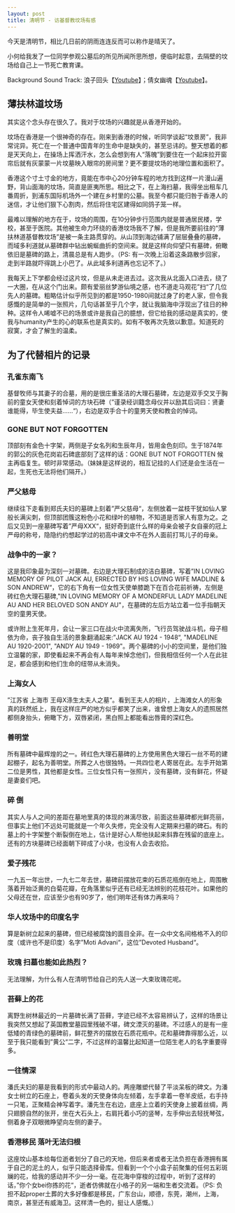```yaml
---
layout: post
title: 清明节 - 访基督教坟场有感
---
```

今天是清明节，相比几日前的阴雨连连反而可以称作是晴天了。

小何给我发了一位同学参观公墓后的所见所闻所思所想，便临时起意，去隔壁的坟场给自己上一节死亡教育课。

Background Sound Track: 浪子回头【[Youtube](https://www.youtube.com/watch?v=x3bDhtuC5yk)】；倩女幽魂【[Youtube](https://www.youtube.com/watch?v=_F0hbQKWUYY)】。

## 薄扶林道坟场
其实这个念头存在很久了。我对于坟场的兴趣就是从香港开始的。

坟场在香港是一个很神奇的存在。刚来到香港的时候，听同学谈起“坟景房”，我非常诧异。死亡在一个普通中国青年的生命中是缺失的，甚至忌讳的。整天想着的都是天天向上，在操场上挥洒汗水，怎么会想到有人“落魄”到要住在一个起床拉开窗帘后就有灰蒙蒙一片坟墓映入眼帘的房间里？更不要提坟场的地理位置和面积了。

香港这个寸土寸金的地方，竟能在市中心20分钟车程的地方找到这样一片漫山遍野，背山面海的坟场，简直是匪夷所思。相比之下，在上海扫墓，我得坐出租车几番周折，到浦东国际机场外一个建在乡村里的公墓。我至今都只能归咎于香港人的迷信，才让他们狠下心割肉，然后将住宅区建得如同鸽子笼一样。

最难以理解的地方在于，坟场的周围，在10分钟步行范围内就是普通居民楼，学校，甚至于医院。其他被生命力环绕的香港坟场我不了解，但是我所要前往的“薄扶林道基督教坟场”是被一条主路贯穿的。从山顶到海边铺满了层层叠叠的墓碑，而域多利道就从墓碑群中钻出蜿蜒曲折的空间来。就是这样向仰望只有墓碑，俯瞰依旧是墓碑的路上，清晨总是有人跑步。（PS: 有一次晚上沿着这条路散步回家，走到半路就吓得跳上小巴了。从此域多利道再也忘记不了。）

我每天上下学都会经过这片坟，但是从未走进去过。这次我从北面入口进去，绕了一大圈，在从这个门出来。颇有爱丽丝梦游仙境之感，也不道走马观花”扫“了几位先人的墓碑。粗略估计似乎所见到的都是1950-1980间就过身了的老人家，但令我感慨的是简单的一张照片，几句话甚至乎几个字，就让我脑海中浮现出了往日的种种。这样令人唏嘘不已的场景或许是我自己的臆想，但它给我的感动是真实的，使我与humanity产生的心的联系也是真实的。如有不敬再次先致以歉意。知道死的寂寞，才会了解生的温柔。

## 为了代替相片的记录

### 孔雀东南飞

基督牧师与其妻子的合墓，用的是很庄重圣洁的大理石墓碑，左边是双手交叉于胸前的童女天使和刻着悼词的方块石碑（”谨录经训籍念母仪并以励其后词曰：贤妻谁能得，毕生使夫益......“），右边是双手合十的童男天使和教会的悼词。

### GONE BUT NOT FORGOTTEN

顶部刻有金色十字架，两侧是子女名列和生辰年月，皆用金色刻印。生于1874年的郭公的灰色花岗岩石碑底部刻了这样的话：GONE BUT NOT FORGOTTEN 候主再临复生。顿时非常感动。（妹妹是这样说的，相互记挂的人们还是会生活在一起，生死也无法将他们隔开。）

### 严父慈母

继续往下走看到郑氏夫妇的墓碑上刻着”严父慈母“，左侧放着一盆枝干犹如仙人掌般长满尖刺，但顶部团簇这粉色小花和绿叶的植物，不知道是否家人有意为之。之后又见到一座墓碑写着”严母XXX“，挺好奇到底什么样的母亲会被子女自豪的冠上严母的称号，隐隐约约想起学过的初高中课文中不在外人面前打骂儿子的母亲。

### 战争中的一家？

这是我印象最为深刻一对墓碑。右边是大理石制成的洁白墓碑，写着”IN LOVING MEMORY OF PILOT JACK AU, ERRECTED BY HIS LOVING WIFE MADLINE & SON ANDREW“，它的右下角有一位女性天使单膝跪下在百合花前祈祷，左侧是砖红色大理石墓碑,"IN LOVING MEMORY OF A MONDERFUL LADY MADELINE AU AND HER BELOVED SON ANDY AU"，在墓碑的左后方站立着一位手指朝天空的童男天使。

或许附上生死年月，会让一家三口在战火中流离失所，飞行员驾驶战斗机，母子相依为命，丧子独自生活的景象翻涌起来:”JACK AU 1924 - 1948“, "MADELINE AU 1920-2001", "ANDY AU 1949 - 1969"。两个墓碑的小小的空间里，是他们独立温馨的家，即使看起来不再会有人每年来悼念他们，但我相信任何一个人在此驻足，都会感到和他们生命的纽带从未消失。

### 上海女人

”江苏省 上海市 王母X涤生太夫人之墓“。看到王夫人的相片，上海滩女人的形象真的跃然纸上，我在这样庄严的地方似乎都笑了出来，谁曾想上海女人的遗照居然都侧身抬头，俯瞰下方，双唇紧闭，黑白照上都能看出唇膏的深红色。

### 善明堂

所有墓碑中最辉煌的之一。砖红色大理石墓碑的上方使用黑色大理石一丝不苟的建起棚子，起名为善明堂。所葬之人也很独特。一共四位老人寄居在此。左手开始第二位是男性，其他都是女性。三位女性只有一张照片，没有墓碑，没有鲜花，怀疑是妻妾们吧。

### 碎 倒

其实人与人之间的差距在墓地里真的体现的淋漓尽致，前面这些墓碑都光鲜亮丽，但事实上他们不远处可能就是一个年久失修，完全没有人定期来扫墓的碑石。有的墓上的十字架整个断裂倒在地上，估计是好心人帮他扶起来斜靠在残留的底座上。还有的方块墓碑已经面朝下碎成了小块，也没有人会去收拾。

### 爱子残花

一九五一年出世，一九七二年去世，墓碑前摆放花束的石质花瓶倒在地上，周围散落着开始泛黄的白菊花瓣，在角落里似乎还有已经无法辨别的花枝花叶。如果他的父母还在世，应该至少也有90岁了，他们明年还有体力再来吗？

### 华人坟场中的印度名字

算是新树立起来的墓碑，但已经被腐蚀的面目全非。在一众中文名间格格不入的印度（或许也不是印度）名字”Moti Advani“，这位”Devoted Husband“。

### 玫瑰 扫墓也能如此热烈？

无法理解，为什么有人在清明节给自己的先人送一大束玫瑰花呢。

### 苔藓上的花

离野生树林最近的一片墓碑长满了苔藓，字迹已经不太容易辨认了，这样的场景让我突然又想起了英国教堂墓园里残破不堪，碑文湮灭的墓碑。不过感人的是有一座低矮的青绿色的墓碑前，鲜花整齐的摆放在石质花瓶中。花和墓碑靠得那么近，以至于我只能看到”黄公“二字，不过这样的温馨比起知道一位陌生老人的名字重要得多。

### 一往情深

潘氏夫妇的墓是我看到的形式中最动人的。两座雕塑代替了平淡呆板的碑文。为潘女士树立的石座上，卷着头发的天使身体向左倾着，左手拿着一卷羊皮纸，右手持一只笔，正聚精会神写着字。潘先生在右边，底座上立着的天使身上披着丝绸，两只翅膀自然的张开，坐在大石头上，右肩托着小巧的竖琴，左手伸出去轻抚琴弦，侧着身子双眼微睁望向左侧的妻子。

### 香港移民 落叶无法归根

这座坟山基本给每位逝者划分了自己的天地，但后来者或者无法负担在香港拥有属于自己的泥土的人，似乎只能选择骨库。但看到一个个小盒子前聚集的任何五彩斑斓的花，给我的感动并不少一分一毫。在花海中穿梭的过程中，听到了这样的话，”你个女bei你拣的花“，逝者仿佛就在小格子的另一端和生者交流着。（PS: 负担不起proper土葬的大多好像都是移民，广东台山，顺德，东莞，潮州，上海，南京，甚至还有威海卫。这样清一色的，挺让人感慨。）

